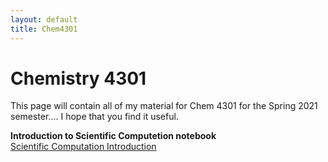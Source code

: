 ```yaml
---
layout: default
title: Chem4301
---
```

# Chemistry 4301
This page will contain all of my material for Chem 4301 for the Spring 2021 semester.... I hope that you find it useful.

**Introduction to Scientific Computetion notebook**  
[Scientific Computation Introduction](chem4301/notebooks/Computation_intro.md)


